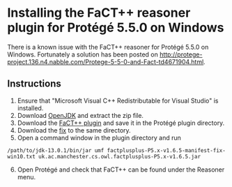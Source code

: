 Installing the FaCT++ reasoner plugin for Protégé 5.5.0 on Windows
==================================================================
There is a known issue with the FaCT++ reasoner for Protégé 5.5.0 on Windows.
Fortunately a solution has been posted on http://protege-project.136.n4.nabble.com/Protege-5-5-0-and-Fact-td4671904.html.

Instructions
------------
1. Ensure that "Microsoft Visual C++ Redistributable for Visual Studio" is installed.
2. Download [OpenJDK][openjdk] and extract the zip file.
3. Download the [FaCT++ plugin][factppplugin] and save it in the Protégé plugin directory.
4. Download the [fix][factppfix] to the same directory.
5. Open a command window in the plugin directory and run

```Shell Session
/path/to/jdk-13.0.1/bin/jar umf factplusplus-P5.x-v1.6.5-manifest-fix-win10.txt uk.ac.manchester.cs.owl.factplusplus-P5.x-v1.6.5.jar
```

6. Open Protégé and check that FaCT++ can be found under the Reasoner menu.


[openjdk]: https://download.java.net/java/GA/jdk13/5b8a42f3905b406298b72d750b6919f6/33/GPL/openjdk-13_windows-x64_bin.zip
[factppplugin]: https://bitbucket.org/dtsarkov/factplusplus/downloads/uk.ac.manchester.cs.owl.factplusplus-P5.x-v1.6.5.jar
[factppfix]: https://gist.githubusercontent.com/jpi-seb/12627bba6509a85a9c75afd262e78469/raw/28016a4b292c94549623c71dff4028cbea274a29/factplusplus-P5.x-v1.6.5-manifest-fix-win10.txt
